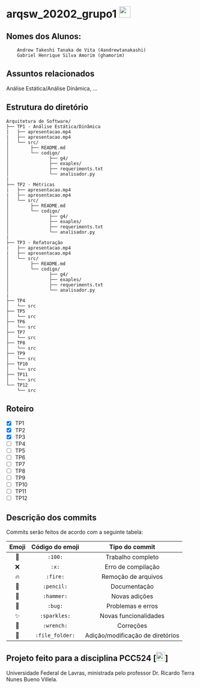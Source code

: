 # arqsw_20202_grupo1 <img src="https://files.catbox.moe/5gba3z.png" width="30">

## Nomes dos Alunos:
```
    Andrew Takeshi Tanaka de Vita (4andrewtanakashi)
    Gabriel Henrique Silva Amorim (ghamorim)
```
## Assuntos relacionados
Análise Estática/Análise Dinâmica, ...

<!--## Ferramentas utilizadas
| Ferramentas| Versão|
|------------|-------|
| SQLite 3   | 3.28.0|
| Django     | 2.2.7 |
| Python     | 3.7.3 |
| HTML + CSS |-------|-->

## Estrutura do diretório
```
Arquitetura de Software/
├── TP1 - Análise Estática/Dinâmica
|   ├── apresentacao.mp4
|   ├── apresentacao.mp4
│   └── src/
│        ├── README.md
│        └── codigo/
│               ├── g4/
│               ├── exaples/
│               ├── requeriments.txt
│               └── analisador.py
|
├── TP2 - Métricas
|   ├── apresentacao.mp4
|   ├── apresentacao.mp4
│   └── src/
│        ├── README.md
│        └── codigo/
│               ├── g4/
│               ├── exaples/
│               ├── requeriments.txt
│               └── analisador.py
|
├── TP3 - Refatoração
|   ├── apresentacao.mp4
|   ├── apresentacao.mp4
│   └── src/
│        ├── README.md
│        └── codigo/
│               ├── g4/
│               ├── exaples/
│               ├── requeriments.txt
│               └── analisador.py
|
├── TP4
│   └── src
├── TP5
│   └── src
├── TP6
│   └── src
├── TP7
│   └── src
├── TP8
│   └── src
├── TP9
│   └── src
├── TP10
│   └── src
├── TP11
│   └── src
└── TP12
    └── src

```
## Roteiro
- [X] TP1
- [X] TP2
- [X] TP3
- [ ] TP4
- [ ] TP5
- [ ] TP6
- [ ] TP7
- [ ] TP8
- [ ] TP9
- [ ] TP10
- [ ] TP11
- [ ] TP12

## Descrição dos commits
Commits serão feitos de acordo com a seguinte tabela:

| Emoji         | Código do emoji     | Tipo do commit                      |
|:-------------:|:-------------------:|:-----------------------------------:|
| :100:         | `:100:`             | Trabalho completo                   |
| :x:           | `:x:`               | Erro de compilação                  |
| :fire:        | `:fire:`            | Remoção de arquivos                 |
| :pencil:      | `:pencil:`          | Documentação                        |
| :hammer:      | `:hammer:`          | Novas adições                       |
| :bug:         | `:bug:`             | Problemas e erros                   |
| :sparkles:    | `:sparkles:`        | Novas funcionalidades               |
| :wrench:      | `:wrench:`          | Correções                           |
| :file_folder: | `:file_folder:`     | Adição/modificação de diretórios    |

## Projeto feito para a disciplina PCC524 [<img src="https://files.catbox.moe/bf24uw.png" width="24">]
  Universidade Federal de Lavras, ministrada pelo professor Dr. Ricardo Terra Nunes Bueno Villela.
